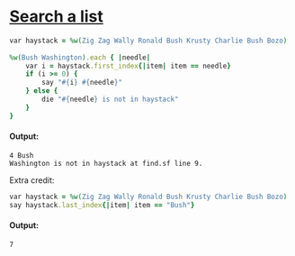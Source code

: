 [1]: http://rosettacode.org/wiki/Search_a_list

# [Search a list][1]

```ruby
var haystack = %w(Zig Zag Wally Ronald Bush Krusty Charlie Bush Bozo)
 
%w(Bush Washington).each { |needle|
    var i = haystack.first_index{|item| item == needle}
    if (i >= 0) {
        say "#{i} #{needle}"
    } else {
        die "#{needle} is not in haystack"
    }
}
```

#### Output:
```
4 Bush
Washington is not in haystack at find.sf line 9.
```


Extra credit:

```ruby
var haystack = %w(Zig Zag Wally Ronald Bush Krusty Charlie Bush Bozo)
say haystack.last_index{|item| item == "Bush"}
```

#### Output:
```
7
```
